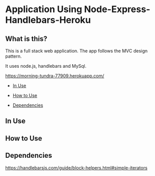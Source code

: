 # Application Using Node-Express-Handlebars-Heroku

## What is this? 
This is a full stack web application. The app follows the MVC design pattern. 

It uses node.js, handlebars and MySql. 

https://morning-tundra-77909.herokuapp.com/

- [In Use](#In-Use)

- [How to Use](#How-to-Use)

 - [Dependencies](#Dependencies)

## In Use

## How to Use

## Dependencies 


https://handlebarsjs.com/guide/block-helpers.html#simple-iterators